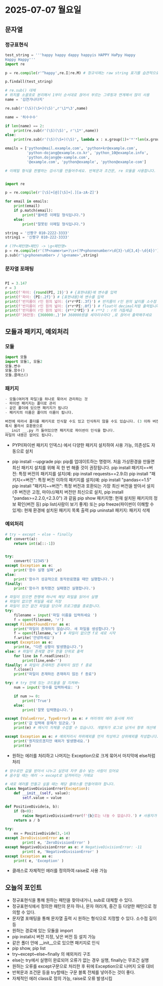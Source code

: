 # 2025-07-07 월요일

## 문자열

### 정규표현식

```python
test_string = '''happy happy dappy happyis HAPPY HaPpy Happy
Happy Happy'''
import re

p = re.compile(r'^happy',re.I|re.M) # 정규식에는 raw string 표기를 습관적으로 붙여줍시다.

p.findall(test_string)
```

```python
# re.sub() 대체
# 위치를 소괄호로 분리해서 1부터 순서대로 끊어서 부르는 그루핑과 연계해서 많이 사용
name = '김연가나다지'

re.sub(r'(\S)(\S+)(\S)',r'\1*\3',name)
```

```python
name = '허수수수'

if len(name) == 2:
    print(re.sub(r'(\S)(\S)', r'\1*',name))
else:
    print(re.sub(r'(\S)(\S+)(\S)', lambda x : x.group(1)+'*'*len(x.group(2))+x.group(3),name))
```

```python
emails = ['python@mail.example.com', 'python+kr@example.com',              # 올바른 형식
          'python-dojang@example.co.kr', 'python_10@example.info',         # 올바른 형식
          'python.dojang@e-xample.com',                                    # 올바른 형식
          '@example.com', 'python@example', 'python@example-com']          # 잘못된 형식

# 이메일 형식을 판별하는 검사기를 만들어주세요. 반복문과 조건문, re 모듈을 사용합니다.


import re

p = re.compile(r'[\S]+[@][\S]+[.][a-zA-Z]')

for email in emails:
    print(email)
    if p.match(email):
        print("올바른 이메일 형식입니다.")
    else:
        print("잘못된 이메일 형식입니다.")
```

```python
string = '신짱구 010-2222-3333'
string1 = '신짱구 010-222-3333'

# (?P<패턴명>패턴) -> \g<패턴명>
p = re.compile(r'(?P<name>\w+)\s+(?P<phonenumber>\d{3}-\d{3,4}-\d{4})')
p.sub(r'\g<phonenumber> / \g<name>',string)
```

### 문자열 포매팅
```python

PI = 3.147
r = 3
print(f'파이: {round(PI, 2)}') # {표현내용}에 변수를 입력
print(f'파이: {PI:.2f}') # {표현내용}에 변수를 입력
print(f'반지름이 r인 원의 넓이: {r*r*PI:.3f}') # 반지름이 r인 원의 넓이를 소수점 셋째자리까지 출력해주시고
print(f'반지름이 r인 원의 넓이: {r*r*PI:.0f}') # float이 decimal처럼 출력됩니다(원래 자료형을 거스를 순 없다)
print(f'반지름이 r인 원의 넓이: {r**2*PI}') # r**2 : r의 거듭제곱
print(F'36만원: {360000:,}')# 360000원을 세자리수마다 ,로 끊어서 출력해주세요
```


## 모듈과 패키지, 예외처리

### 모듈
```python
import 모듈
import 모듈1, 모듈2
모듈.변수
모듈.함수()
모듈.클래스()
```

### 패키지
```python
- 모듈(여러개 파일)을 하나로 묶어서 관리하는 것
- 파이썬 패키지는 폴더로 관리
- 같은 폴더에 있으면 패키지가 됩니다
- 패키지의 이름은 폴더의 이름이 됩니다.

버전에 따라서 폴더를 패키지로 인식할 수도 있고 인식하지 않을 수도 있습니다. (3 이하 버전)
혹시 몰라서 호환용으로
__ init __.py 가 들어있으면 패키지로 파이썬이 인식을 합니다.
파일의 내용은 없어도 됩니다.

```

- PYPI(파이썬 패키지 인덱스) 에서 다양한 패키지 설치하여 사용 가능, 의존성도 자동으로 설치

- pip install --upgrade pip: pip를 업데이트하는 명령어. 처음 가상환경을 만들면 최신 패키지 설치를 위해 꼭 한 번 해줄 것이 권장됩니다.
pip install 패키지==버전: 특정 버전의 패키지를 설치(예: pip install requests==2.9.0)
pip install "패키지<=버전": 특정 버전 이하의 패키지를 설치(예: pip install "pandas<=1.5"
pip install "패키지~=버전": 특정 버전과 호환되는 가장 최신 버전을 받아서 설치(주 버전은 고정, 마이너/패치 버전만 최신으로 설치, pip install "pandas>=2.2.0,<2.3.0") 과 같음
pip show 패키지명: 현재 설치된 패키지의 정보 확인(버전 등)
pip list(사람이 보기 좋게) 또는 pip freeze(파이썬이 이해할 수 있게): 현재 환경에 설치된 패키지 목록 출력
pip uninstall 패키지: 패키지 삭제

### 예외처리
```python
# try ~ except ~ else ~ finally
def convert(a):
    return int(a[::-1])


try:
    convert('12345')
except Exception as e:
    print('함수 실행 실패',e)
else:
    print('함수가 성공적으로 동작완료했을 때만 실행합니다.')
finally:
    print('함수가 동작했건 실패했건 실행합니다.')
```

```python
# 파일이 있으면 한행에 하나씩 해당 파일을 읽어서 실행
# 파일이 없으면 파일을 새로 저장
# 파일이 있건 없건 파일을 닫으며 프로그램을 종료합니다.
try:
    filename = input('파일 이름을 입력하세요 ')
    f = open(filename, 'r')
except FileNotFoundError as e:
    print("파일이 존재하지 않습니다. 새 파일을 생성합니다.")
    f = open(filename,'w') # 파일이 없으면 f로 새로 시작
    f.write('안녕하세요')
except Exception as e:
    print(e, "다른 상황이 발생했습니다.")
else: # 파일이 존재할 경우 한줄 단위로 출력
    for line in f.readlines():
        print(line,end='')
finally: # 파일이 존재하든 존재하지 않든 f 종료
    f.close()
    print("파일이 존재하든 존재하지 않든 f 종료")
```

```python
try: # try 안에 있는 코드들을 잘 지켜봐~
    num = input('정수를 입력하세요: ')

    if num >= 0:
        print('True')
    else:
        print('잘못 입력했습니다.')

except (ValueError, TypeError) as e: # 여러개의 에러 동시에 처리
    print('값 입력에 문제가 있군요.')
    print(e) # 메시지 자체를 수집할 수 있습니다. 개발자가 로그로 남겨서 향후 개선에 참고

except Exception as e: # 예외처리시 하위예외를 먼저 작성하고 상위예외를 작성합니다.
    print('뭔지모르겠지만 예외가 발생했네요.')
    print(e)

```
- 원하는 에러를 처리하고 나머지는 Exception으로 크게 묶어서 마지막에 else처럼 처리

```python
# 양수로만 값을 받아서 나누고 싶은데 자꾸 음수 넣는 사람이 있어요
# 음수일 때는 에러 -> except로 넘겨버리는 거에요

# 새로 에러를 만들고 싶을 때는 해당 클래스를 만들어줘야 합니다.
class NegativeDivisionError(Exception):
    def __init__(self, value):
        self.value = value

def PositiveDivide(a, b):
    if (b<0):
        raise NegativeDivisionError(f'{b}로는 나눌 수 없습니다.') # 사용자가 임의로 에러를 만들어서 에러의 클래스까지 따로 만들어서 처리
    return a / b

try:
    ex = PositiveDivide(3,-14)
except ZeroDivisionError as e:
        print( e, 'ZeroDivisionError' )
except NegativeDivisionError as e: # NegativeDivisionError: -11
        print( e, 'NegativeDivisionError' )
except Exception as e:
    print( e, 'Exception' )

```

- 클래스로 자체적인 에러를 정의하여 raise로 사용 가능

## 오늘의 포인트
- 정규표현식을 통해 원하는 패턴을 찾아내거나, sub로 대체할 수 있다.
- 정규표현식에서 정의한 패턴의 문자 하나, 문자 여러개, 중간 등 다양한 패턴으로 정의할 수 있다.
- 문자열 포매팅을 통해 문자열 출력 시 원하는 형식으로 지정할 수 있다. 소수점 길이 등
- 원하는 경로에 있는 모듈을 import
- pip install시 버전 지정, 낮은 버전 등 설치 가능
- 같은 폴더 안에 __init__으로 있으면 패키지로 인식
- pip show, pip list
- try~except~else~finally 의 예외처리 구조
- else는 try에서 실행이 완료되어 오류가 없는 경우 실행, finally는 무조건 실행
- 원하는 오류를 except구문으로 처리한 후 뒤에 Exception으로 나머지 오류 대비
- 반복문과 조건문 등을 try할때는 구문 블록 전체를 넣어주는 것이 좋다.
- 자체적인 에러 class로 정의 가능, raise로 오류 발생시킴


